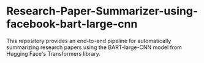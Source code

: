 # Research-Paper-Summarizer-using-facebook-bart-large-cnn
This repository provides an end-to-end pipeline for automatically summarizing research papers using the BART-large-CNN model from Hugging Face's Transformers library. 
